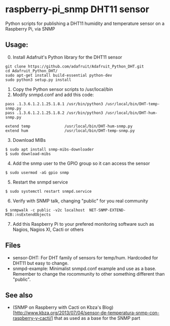 # raspberry-pi_snmp DHT11 sensor
Python scripts for publishing a DHT11 humidity and temperature sensor on a Raspberry Pi, via SNMP

## Usage:

0. Install Adafruit's Python library for the DHT11 sensor
```
git clone https://github.com/adafruit/Adafruit_Python_DHT.git
cd Adafruit_Python_DHT/
sudo apt-get install build-essential python-dev
sudo python3 setup.py install
```
1. Copy the Python sensor scripts to /usr/local/bin
2. Modify snmpd.conf and add this code:
```
pass .1.3.6.1.2.1.25.1.8.1 /usr/bin/python3 /usr/local/bin/DHT-temp-snmp.py
pass .1.3.6.1.2.1.25.1.8.2 /usr/bin/python3 /usr/local/bin/DHT-hum-snmp.py

extend temp               /usr/local/bin/DHT-hum-snmp.py
extend hum                /usr/local/bin/DHT-temp-snmp.py
```
3. Download MIBs
```
$ sudo apt install snmp-mibs-downloader
$ sudo download-mibs
```
4. Add the snmp user to the GPIO group so it can access the sensor
```
$ sudo usermod -aG gpio snmp
```
5. Restart the snmpd service
```
$ sudo systemctl restart snmpd.service
```
6. Verify with SNMP talk, changing "public" for you real community
```
$ snmpwalk -c public -v2c localhost  NET-SNMP-EXTEND-MIB::nsExtendObjects
```
7. Add this Raspberry Pi to your prefered monitoring software such as Nagios, Nagios XI, Cacti or others

## Files
* sensor-DHT: For DHT family of sensors for temp/hum. Hardcoded for DHT11 but easy to change.
* snmpd-example: Minimalist snmpd.conf example and use as a base. Remember to change the rocommunity to other something different than "public".


## See also
* (SNMP on Raspberry with Cacti on Kbza's Blog)[http://www.kbza.org/2013/07/04/sensor-de-temperatura-snmp-con-raspberry-y-cacti/] that as used as a base for the SNMP part

